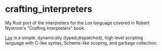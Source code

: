 # crafting_interpreters
My Rust port of the interpreters for the Lox language covered in Robert Nystrom's "Crafting Interpreters" book.

[Lox](https://craftinginterpreters.com/the-lox-language.html) is a simple, dynamically {typed,dispatched}, high level scripting language with C-like syntax, Scheme-like scoping, and garbage collection. 
